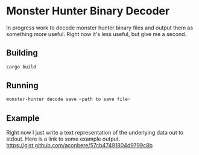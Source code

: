 # Monster Hunter Binary Decoder

In progress work to decode monster hunter binary files and output them as something more useful. Right now it's less useful, but give me a second.

## Building

```bash
cargo build
```

## Running

```bash
monster-hunter decode save <path to save file>
```

## Example

Right now I just write a text representation of the underlying data out to stdout. Here is a link to some example output. https://gist.github.com/aconbere/57cb47491804d9799c8b
